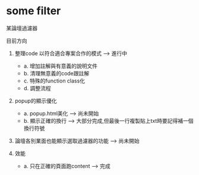 # some filter

某論壇過濾器<br>

目前方向<br>


1. 整理code 以符合適合專案合作的模式 --> 進行中  
   * a. 增加註解與有意義的說明文件 <br>
   * b. 清理無意義的code跟註解  <br>
   * c. 特殊的function class化  <br>
   * d. 調整流程  <br>

2. popup的顯示優化<br>
   * a. popup.html美化 --> 尚未開始 <br>
   * b. 顯示正確的換行 --> 大部分完成,但最後一行複製貼上txt時要記得補一個換行符號 <br>


3. 論壇各別業面也能顯示選取過濾器的功能 --> 尚未開始 <br>

4. 效能<br>
   * a. 只在正確的頁面跑content --> 完成
